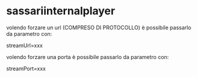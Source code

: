 # sassariinternalplayer


volendo forzare un url (COMPRESO DI PROTOCOLLO) è possibile passarlo da parametro con:

streamUrl=xxx

volendo forzare una porta è possibile passarlo da parametro con:

streamPort=xxx
